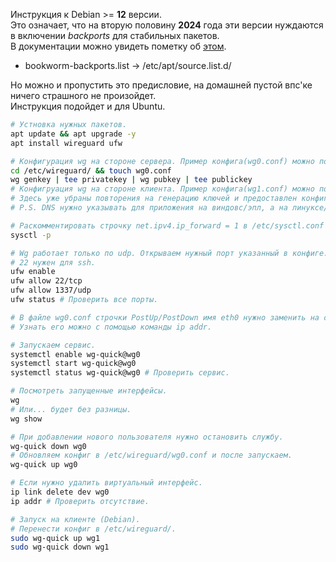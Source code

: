 Инструкция к Debian >= **12** версии. \
Это означает, что на вторую половину **2024** года эти версии нуждаются в включении *backports* для стабильных пакетов. \
В документации можно увидеть пометку об [этом](https://www.wireguard.com/install/).
* bookworm-backports.list -> /etc/apt/source.list.d/

Но можно и пропустить это предисловие, на домашней пустой впс'ке ничего страшного не произойдет. \
Инструкция подойдет и для Ubuntu.

```bash
# Устновка нужных пакетов.
apt update && apt upgrade -y
apt install wireguard ufw

# Конфигурация wg на стороне сервера. Пример конфига(wg0.conf) можно посмотреть в текущей папке.
cd /etc/wireguard/ && touch wg0.conf
wg genkey | tee privatekey | wg pubkey | tee publickey
# Конфигруация wg на стороне клиента. Пример конфига(wg1.conf) можно посмотреть в текущей папке.
# Здесь уже убраны повторения на генерацию ключей и предоставлен конфиг и как он должен выглядеть.
# P.S. DNS нужно указывать для приложения на виндовс/эпл, а на линуксе/андроиде нет.

# Раскомментировать строчку net.ipv4.ip_forward = 1 в /etc/sysctl.conf и проверить.
sysctl -p

# Wg работает только по udp. Открываем нужный порт указанный в конфиге.
# 22 нужен для ssh.
ufw enable
ufw allow 22/tcp
ufw allow 1337/udp
ufw status # Проверить все порты.

# В файле wg0.conf строчки PostUp/PostDown имя eth0 нужно заменить на свое.
# Узнать его можно с помощью команды ip addr.

# Запускаем сервис.
systemctl enable wg-quick@wg0
systemctl start wg-quick@wg0
systemctl status wg-quick@wg0 # Проверить сервис.

# Посмотреть запущенные интерфейсы.
wg
# Или... будет без разницы.
wg show

# При добавлении нового пользователя нужно остановить службу.
wg-quick down wg0
# Обновляем конфиг в /etc/wireguard/wg0.conf и после запускаем.
wg-quick up wg0

# Если нужно удалить виртуальный интерфейс.
ip link delete dev wg0
ip addr # Проверить отсутствие.

# Запуск на клиенте (Debian).
# Перенести конфиг в /etc/wireguard/.
sudo wg-quick up wg1
sudo wg-quick down wg1
```
